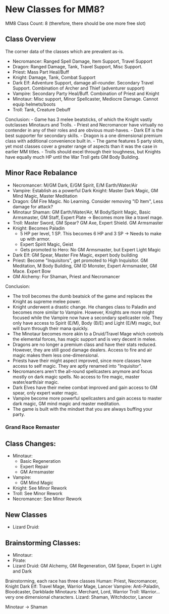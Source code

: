 # New Classes for MM8?
MM8 Class Count: 8 (therefore, there should be one more free slot)

## Class Overview
The corner data of the classes which are prevalent as-is.
 - Necromancer: Ranged Spell Damage, Item Support, Travel Support
 - Dragon: Ranged Damage, Tank, Travel Support, Misc Support.
 - Priest: Mass Part Heal/Buff 
 - Knight: Damage, Tank, Combat Support
 - Dark Elf: Adventure Support, damage all-rounder. Secondary Travel Support. Combination of Archer and Thief (adventurer support)
 - Vampire: Secondary Party Heal/Buff. Combination of Priest and Knight
 - Minotaur: Misc support, Minor Spellcaster, Mediocre Damage. Cannot equip helmets/boots
 - Troll: Tank, Creature Debuff
 
Conclusion:
    - Game has 3 melee beatsticks, of which the Knight vastly outclasses Minotaurs and Trolls.
    - Priest and Necromancer have virtually no contender in any of their roles and are obvious must-haves.
    - Dark Elf is the best supporter for secondary skills. 
    - Dragon is a one dimensional premium class with additional convenience built in.
    - The game features 5 party slots, yet most classes cover a greater range of aspects than it was the case in earlier MM titles. 
    - Trolls should excel through their toughness, but Knights have equally much HP until the War Troll gets GM Body Building.

## Minor Race Rebalance
 - Necromancer: M/GM Dark, E/GM Spirit, E/M Earth/Water/Air
 - Vampire: Establish as a powerful Dark Knight: Master Dark Magic, GM Mind Magic, Master Meditation
 - Dragon: GM Fire Magic. No Learning. Consider removing "ID Item", Less damage for attack?
 - Minotaur Shaman: GM Earth/Water/Air, M Body/Spirit Magic, Basic Armsmaster, GM Staff, Expert Plate  -> Becomes more like a travel mage.
 - Troll: Master Sword, GM Spear? GM Axe, Expert Shield. GM Armsmaster
 - Knight: Becomes Paladin
    - 5 HP per level, 1 SP. This becomes 6 HP and 3 SP -> Needs to make up with armor.
    - Expert Spirit Magic, Geist
    - Gets promoted to Hero: No GM Armsmaster, but Expert Light Magic
 - Dark Elf: GM Spear, Master Fire Magic, expert body building
 - Priest: Become "Inquisitors", get promoted to High Inquisitor. GM Meditation, M Body Building, GM ID Monster, Expert Armsmaster, GM Mace. Expert Bow
 - GM Alchemy: For Shaman, Priest and Necromancer
  
Conclusion:
 - The troll becomes the dumb beatsick of the game and replaces the Knight as supreme melee power. 
 - Knight underwent a drastic change. He changes class to Paladin and becomes more similar to Vampire. 
   However, Knights are more might focused while the Vampire now have a secondary spellcaster role.
   They only have access to Spirit (E/M), Body (B/E) and Light (E/M) magic, but will burn through their mana quickly. 
 - The Minotaur becomes more akin to a Druid/Travel Mage which controls the elemental forces, has magic support and is very decent in melee.
 - Dragons are no longer a premium class and have their stats reduced. However, they are still good damage dealers. 
   Access to fire and air magic makes them less one-dimensional.  
 - Priests have their might aspect improved, since more classes have access to self magic. They are aptly renamed into "Inquisitor".
 - Necromancers aren't the all-round spellcasters anymore and focus mostly on dark magic spells. No access to fire magic, master water/earth/air magic.
 - Dark Elves have their melee combat improved and gain access to GM spear, only expert water magic.
 - Vampire become more powerful spellcasters and gain access to master dark magic, GM mind magic and master meditation.
 - The game is built with the mindset that you are always buffing your party.


### Grand Race Remaster

## Class Changes:
 - Minotaur:
    - Basic Regeneration
    - Expert Repair
    - GM Armsmaster
 - Vampire:
    - GM Mind Magic
 - Knight: See Minor Rework
 - Troll: See Minor Rework
 - Necromancer: See Minor Rework

## New Classes
 - Lizard Druid:

## Brainstorming Classes:
 - Minotaur:
 - Pirate:
 - Lizard Druid: GM Alchemy, GM Regeneration, GM Spear, Expert in Light and Dark
 
Brainstorming, each race has three classes
Human: Priest, Necromancer, Knight
Dark Elf: Travel Mage, Warrior Mage, Lancer 
Vampire: Anti-Paladin, Bloodcaster, Darkblade
Minotaurs: Merchant, Lord, Warrior 
Troll: Warrior... very one dimensional characters.
Lizard: Shaman, Witchdoctor, Lancer
 
 
  
Minotaur -> Shaman